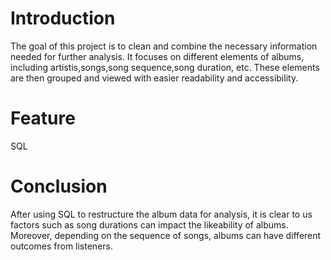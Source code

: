 # Introduction #
The goal of this project is to clean and combine the necessary information needed for further analysis. It focuses on different elements of albums, including artistis,songs,song sequence,song duration, etc. These elements are then grouped and viewed with easier readability and accessibility. 

# Feature #
SQL

# Conclusion #
After using SQL to restructure the album data for analysis, it is clear to us factors such as song durations can impact the likeability of albums. Moreover, depending on the sequence of songs, albums can have different outcomes from listeners.
